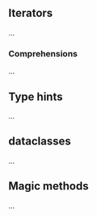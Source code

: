 

## Iterators

...

### Comprehensions

...

## Type hints

...


## dataclasses

...


## Magic methods

...
